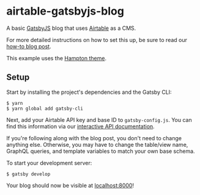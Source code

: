 # airtable-gatsbyjs-blog

A basic [GatsbyJS](https://www.gatsbyjs.org) blog that uses [Airtable](https://airtable.com) as a CMS.

For more detailed instructions on how to set this up, be sure to read our [how-to blog post](https://blog.airtable.com/build-your-own-custom-blog-cms-with-airtable-and-gatsbyjs).

This example uses the [Hampton theme](https://github.com/davad/gatsby-hampton-theme).

## Setup

Start by installing the project's dependencies and the Gatsby CLI:
```
$ yarn
$ yarn global add gatsby-cli
```

Next, add your Airtable API key and base ID to `gatsby-config.js`. You can find this information via our [interactive API documentation](https://airtable.com/api).

If you're following along with the blog post, you don't need to change anything else. Otherwise, you may have to change the table/view name, GraphQL queries, and template variables to match your own base schema.

To start your development server:
```
$ gatsby develop
```

Your blog should now be visible at [localhost:8000](https://localhost:8000)!
